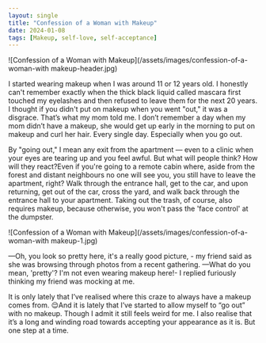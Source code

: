 ```yaml
---
layout: single
title: "Confession of a Woman with Makeup"
date: 2024-01-08
tags: [Makeup, self-love, self-acceptance]
---
```

![Confession of a Woman with Makeup](/assets/images/confession-of-a-woman-with makeup-header.jpg)

I started wearing makeup when I was around 11 or 12 years old. I honestly can't remember exactly when the thick black liquid called mascara first touched my eyelashes and then refused to leave them for the next 20 years. I thought if you didn't put on makeup when you went "out," it was a disgrace. That’s what my mom told me. I don’t remember a day when my mom didn’t have a makeup, she would get up early in the morning to put on makeup and curl her hair. Every single day. Especially when you go out. 

By "going out," I mean any exit from the apartment — even to a clinic when your eyes are tearing up and you feel awful. But what will people think? How will they react?Even if you're going to a remote cabin where, aside from the forest and distant neighbours no one will see you, you still have to leave the apartment, right? Walk through the entrance hall, get to the car, and upon returning, get out of the car, cross the yard, and walk back through the entrance hall to your apartment. Taking out the trash, of course, also requires makeup, because otherwise, you won't pass the 'face control' at the dumpster. 

![Confession of a Woman with Makeup](/assets/images/confession-of-a-woman-with makeup-1.jpg)

&mdash;Oh, you look so pretty here, it's a really good picture, -  my friend said as she was browsing through photos from a recent gathering.
&mdash;What do you mean, 'pretty'? I'm not even wearing makeup here!-  I replied furiously thinking my friend was mocking at me. 

It is only lately that I’ve realised where this craze to always have a makeup comes from. 😌And it is lately that I’ve started to allow myself to “go out” with no makeup. Though I admit it still feels weird for me. I also realise that it’s a long and winding road towards accepting your appearance as it is. But one step at a time.  